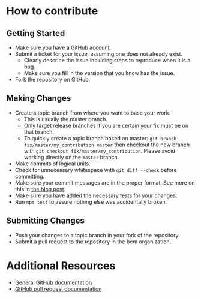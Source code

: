 # How to contribute

## Getting Started

- Make sure you have a [GitHub account](https://github.com/signup/free).
- Submit a ticket for your issue, assuming one does not already exist.
  - Clearly describe the issue including steps to reproduce when it is a bug.
  - Make sure you fill in the version that you know has the issue.
- Fork the repository on GitHub.

## Making Changes

- Create a topic branch from where you want to base your work.
  - This is usually the master branch.
  - Only target release branches if you are certain your fix must be on that
    branch.
  - To quickly create a topic branch based on master: `git branch
    fix/master/my_contribution master` then checkout the new branch with `git
    checkout fix/master/my_contribution`. Please avoid working directly on the
    `master` branch.
- Make commits of logical units.
- Check for unnecessary whitespace with `git diff --check` before committing.
- Make sure your commit messages are in the proper format. See more on this
  in [the blog post](https://github.com/blog/926-shiny-new-commit-styles).
- Make sure you have added the necessary tests for your changes.
- Run `npm test` to assure nothing else was accidentally broken.

## Submitting Changes

- Push your changes to a topic branch in your fork of the repository.
- Submit a pull request to the repository in the bem organization.

# Additional Resources

- [General GitHub documentation](http://help.github.com/)
- [GitHub pull request documentation](http://help.github.com/send-pull-requests/)
